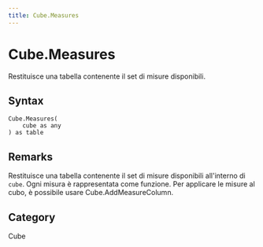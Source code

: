 ```yaml
---
title: Cube.Measures
---
```


# Cube.Measures


Restituisce una tabella contenente il set di misure disponibili.


## Syntax

```powerquery
Cube.Measures(
    cube as any
) as table
```


## Remarks

Restituisce una tabella contenente il set di misure disponibili all'interno di <code>cube</code>.    Ogni misura è rappresentata come funzione. Per applicare le misure al cubo, è possibile usare Cube.AddMeasureColumn.



## Category
Cube
